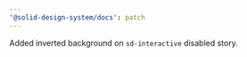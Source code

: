 ```yaml
---
'@solid-design-system/docs': patch
---
```


Added inverted background on `sd-interactive` disabled story.
